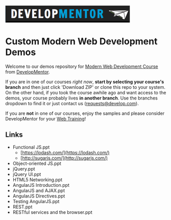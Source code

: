 [![Alt text](https://raw.githubusercontent.com/LearningLine/essential-swift-demos/master/images/dmlog.png)](https://develop.com)

Custom Modern Web Development Demos
===========

Welcome to our demos repository for 
[Modern Web Development Course](https://www.develop.com/training-course/modern-web-development-with-html5-mvc-web-api-angularjs-javascript-and-bootstrap) 
from [DevelopMentor](https://develop.com). 

If you are in one of our courses *right now*, **start by selecting your course's branch** and then just click 'Download ZIP' or clone this repo to your system. On the other hand, if you took the course awhile ago and want access to the demos, your course probably lives **in another branch**. Use the branches dropdown to find it or just contact us (requests@develop.com).

If you are **not** in one of our courses, enjoy the samples and please consider DevelopMentor for your [Web Training](https://www.develop.com/training-courses/web)!


## Links ##

- Functional JS.ppt
	- [https://lodash.com/](https://lodash.com/)
	- [http://sugarjs.com/](http://sugarjs.com/)
- Object-oriented JS.ppt
- jQuery.ppt
- jQuery UI.ppt
- HTML5 Networking.ppt
- AngularJS Introduction.ppt
- AngularJS and AJAX.ppt
- AngularJS Directives.ppt
- Testing AngularJS.ppt
- REST.ppt
- RESTful services and the browser.ppt
